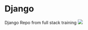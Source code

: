 # Django
Django Repo from full stack training
![](https://hirelofty-prod.s3.amazonaws.com/static/lofty2017/img/lofty/python-django.png)
